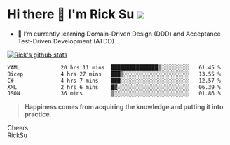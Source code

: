 # Hi there 👋 I'm Rick Su ![](https://komarev.com/ghpvc/?username=ricksu978)
<!--
**ricksu978/ricksu978** is a ✨ _special_ ✨ repository because its `README.md` (this file) appears on your GitHub profile.

Here are some ideas to get you started:

- 🔭 I’m currently working on ...
-->
- 🌱 I’m currently learning Domain-Driven Design (DDD) and Acceptance Test-Driven Development (ATDD)
<!--
- 👯 I’m looking to collaborate on ...
- 🤔 I’m looking for help with ...
- 💬 Ask me about ...
- 📫 How to reach me: ...
- 😄 Pronouns: ...
- ⚡ Fun fact: ...
-->
[![Rick's github stats](https://github-readme-stats.vercel.app/api?username=ricksu978&theme=dark)](https://github.com/ricksu978/ricksu978)

<!--START_SECTION:waka-->

```txt
YAML             20 hrs 11 mins  ███████████████▒░░░░░░░░░   61.45 %
Bicep            4 hrs 27 mins   ███▒░░░░░░░░░░░░░░░░░░░░░   13.55 %
C#               4 hrs 7 mins    ███░░░░░░░░░░░░░░░░░░░░░░   12.57 %
XML              2 hrs 6 mins    █▓░░░░░░░░░░░░░░░░░░░░░░░   06.39 %
JSON             36 mins         ▒░░░░░░░░░░░░░░░░░░░░░░░░   01.86 %
```

<!--END_SECTION:waka-->

> **Happiness comes from acquiring the knowledge and putting it into practice.**

Cheers  
RickSu 
